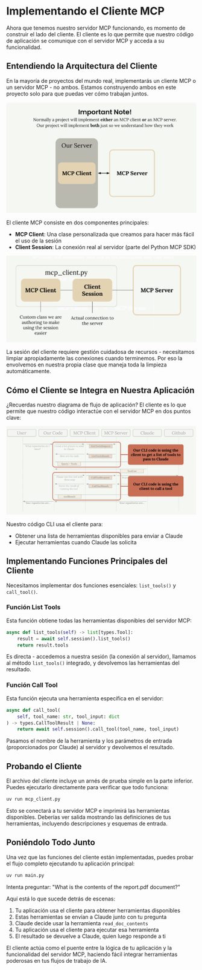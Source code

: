 # Implementando el Cliente MCP

Ahora que tenemos nuestro servidor MCP funcionando, es momento de construir el lado del cliente. El cliente es lo que permite que nuestro código de aplicación se comunique con el servidor MCP y acceda a su funcionalidad.

## Entendiendo la Arquitectura del Cliente

En la mayoría de proyectos del mundo real, implementarás un cliente MCP o un servidor MCP - no ambos. Estamos construyendo ambos en este proyecto solo para que puedas ver cómo trabajan juntos.

![Implementando Cliente](images/implementing-client.png)

El cliente MCP consiste en dos componentes principales:

- **MCP Client**: Una clase personalizada que creamos para hacer más fácil el uso de la sesión
- **Client Session**: La conexión real al servidor (parte del Python MCP SDK)

![Arquitectura del Cliente](images/implementing-client-2.png)

La sesión del cliente requiere gestión cuidadosa de recursos - necesitamos limpiar apropiadamente las conexiones cuando terminemos. Por eso la envolvemos en nuestra propia clase que maneja toda la limpieza automáticamente.

## Cómo el Cliente se Integra en Nuestra Aplicación

¿Recuerdas nuestro diagrama de flujo de aplicación? El cliente es lo que permite que nuestro código interactúe con el servidor MCP en dos puntos clave:

![Flujo de la Aplicación](images/implementing-client-3.png)

Nuestro código CLI usa el cliente para:

- Obtener una lista de herramientas disponibles para enviar a Claude
- Ejecutar herramientas cuando Claude las solicita

## Implementando Funciones Principales del Cliente

Necesitamos implementar dos funciones esenciales: `list_tools()` y `call_tool()`.

### Función List Tools

Esta función obtiene todas las herramientas disponibles del servidor MCP:

```python
async def list_tools(self) -> list[types.Tool]:
    result = await self.session().list_tools()
    return result.tools
```

Es directa - accedemos a nuestra sesión (la conexión al servidor), llamamos al método `list_tools()` integrado, y devolvemos las herramientas del resultado.

### Función Call Tool

Esta función ejecuta una herramienta específica en el servidor:

```python
async def call_tool(
    self, tool_name: str, tool_input: dict
) -> types.CallToolResult | None:
    return await self.session().call_tool(tool_name, tool_input)
```

Pasamos el nombre de la herramienta y los parámetros de entrada (proporcionados por Claude) al servidor y devolvemos el resultado.

## Probando el Cliente

El archivo del cliente incluye un arnés de prueba simple en la parte inferior. Puedes ejecutarlo directamente para verificar que todo funciona:

```bash
uv run mcp_client.py
```

Esto se conectará a tu servidor MCP e imprimirá las herramientas disponibles. Deberías ver salida mostrando las definiciones de tus herramientas, incluyendo descripciones y esquemas de entrada.

## Poniéndolo Todo Junto

Una vez que las funciones del cliente están implementadas, puedes probar el flujo completo ejecutando tu aplicación principal:

```bash
uv run main.py
```

Intenta preguntar: "What is the contents of the report.pdf document?"

Aquí está lo que sucede detrás de escenas:

1. Tu aplicación usa el cliente para obtener herramientas disponibles
2. Estas herramientas se envían a Claude junto con tu pregunta
3. Claude decide usar la herramienta `read_doc_contents`
4. Tu aplicación usa el cliente para ejecutar esa herramienta
5. El resultado se devuelve a Claude, quien luego responde a ti

El cliente actúa como el puente entre la lógica de tu aplicación y la funcionalidad del servidor MCP, haciendo fácil integrar herramientas poderosas en tus flujos de trabajo de IA.